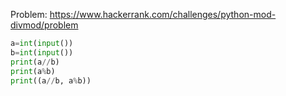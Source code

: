Problem: https://www.hackerrank.com/challenges/python-mod-divmod/problem

```python
a=int(input())
b=int(input())
print(a//b)
print(a%b)
print((a//b, a%b))
```
